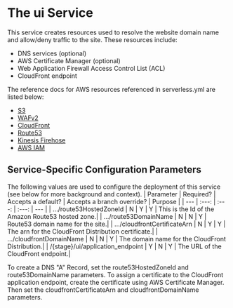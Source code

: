 # The ui Service

This service creates resources used to resolve the website domain name and allow/deny traffic to the site. These resources include:

- DNS services (optional)
- AWS Certificate Manager (optional)
- Web Application Firewall Access Control List (ACL)
- CloudFront endpoint

The reference docs for AWS resources referenced in serverless.yml are listed below:

- [S3](https://docs.aws.amazon.com/AWSCloudFormation/latest/UserGuide/AWS_S3.html)
- [WAFv2](https://docs.aws.amazon.com/AWSCloudFormation/latest/UserGuide/AWS_WAFv2.html)
- [CloudFront](https://docs.aws.amazon.com/AWSCloudFormation/latest/UserGuide/AWS_CloudFront.html)
- [Route53](https://docs.aws.amazon.com/AWSCloudFormation/latest/UserGuide/AWS_Route53.html)
- [Kinesis Firehose](https://docs.aws.amazon.com/AWSCloudFormation/latest/UserGuide/AWS_KinesisFirehose.html)
- [AWS IAM](https://docs.aws.amazon.com/AWSCloudFormation/latest/UserGuide/AWS_IAM.html)

## Service-Specific Configuration Parameters

The following values are used to configure the deployment of this service (see below for more background and context).
| Parameter | Required? | Accepts a default? | Accepts a branch override? | Purpose |
| --- | :---: | :---: | :---: | --- |
| .../route53HostedZoneId | N | Y | Y | This is the Id of the Amazon Route53 hosted zone.|
| .../route53DomainName | N | N | Y | Route53 domain name for the site.|
| .../cloudfrontCertificateArn | N | Y | Y | The arn for the CloudFront Distribution certificate.|
| .../cloudfrontDomainName | N | N | Y | The domain name for the CloudFront Distribution.|
| /{stage}/ui/application_endpoint | Y | N | Y | The URL of the CloudFront endpoint.|

To create a DNS "A" Record, set the route53HostedZoneId and route53DomainName parameters.
To assign a certificate to the CloudFront application endpoint, create the certificate using AWS Certificate Manager. Then set the cloudfrontCertificateArn and cloudfrontDomainName parameters.
